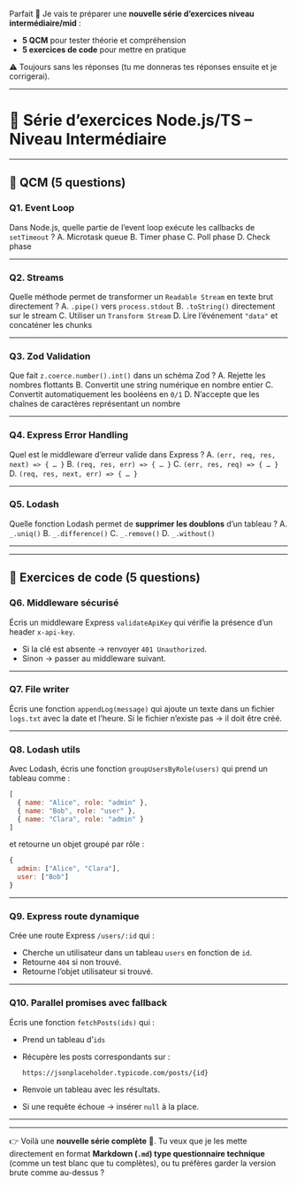 Parfait 🚀
Je vais te préparer une **nouvelle série d’exercices niveau intermédiaire/mid** :

* **5 QCM** pour tester théorie et compréhension
* **5 exercices de code** pour mettre en pratique

⚠️ Toujours sans les réponses (tu me donneras tes réponses ensuite et je corrigerai).

---

# 🚀 **Série d’exercices Node.js/TS – Niveau Intermédiaire**

---

## 🔹 QCM (5 questions)

### **Q1. Event Loop**

Dans Node.js, quelle partie de l’event loop exécute les callbacks de `setTimeout` ?
A. Microtask queue
B. Timer phase
C. Poll phase
D. Check phase

---

### **Q2. Streams**

Quelle méthode permet de transformer un `Readable Stream` en texte brut directement ?
A. `.pipe()` vers `process.stdout`
B. `.toString()` directement sur le stream
C. Utiliser un `Transform Stream`
D. Lire l’événement `"data"` et concaténer les chunks

---

### **Q3. Zod Validation**

Que fait `z.coerce.number().int()` dans un schéma Zod ?
A. Rejette les nombres flottants
B. Convertit une string numérique en nombre entier
C. Convertit automatiquement les booléens en `0/1`
D. N’accepte que les chaînes de caractères représentant un nombre

---

### **Q4. Express Error Handling**

Quel est le middleware d’erreur valide dans Express ?
A. `(err, req, res, next) => { … }`
B. `(req, res, err) => { … }`
C. `(err, res, req) => { … }`
D. `(req, res, next, err) => { … }`

---

### **Q5. Lodash**

Quelle fonction Lodash permet de **supprimer les doublons** d’un tableau ?
A. `_.uniq()`
B. `_.difference()`
C. `_.remove()`
D. `_.without()`

---

---

## 🔹 Exercices de code (5 questions)

### **Q6. Middleware sécurisé**

Écris un middleware Express `validateApiKey` qui vérifie la présence d’un header `x-api-key`.

* Si la clé est absente → renvoyer `401 Unauthorized`.
* Sinon → passer au middleware suivant.

---

### **Q7. File writer**

Écris une fonction `appendLog(message)` qui ajoute un texte dans un fichier `logs.txt` avec la date et l’heure.
Si le fichier n’existe pas → il doit être créé.

---

### **Q8. Lodash utils**

Avec Lodash, écris une fonction `groupUsersByRole(users)` qui prend un tableau comme :

```js
[
  { name: "Alice", role: "admin" },
  { name: "Bob", role: "user" },
  { name: "Clara", role: "admin" }
]
```

et retourne un objet groupé par rôle :

```js
{
  admin: ["Alice", "Clara"],
  user: ["Bob"]
}
```

---

### **Q9. Express route dynamique**

Crée une route Express `/users/:id` qui :

* Cherche un utilisateur dans un tableau `users` en fonction de `id`.
* Retourne `404` si non trouvé.
* Retourne l’objet utilisateur si trouvé.

---

### **Q10. Parallel promises avec fallback**

Écris une fonction `fetchPosts(ids)` qui :

* Prend un tableau d’`ids`
* Récupère les posts correspondants sur :

  ```
  https://jsonplaceholder.typicode.com/posts/{id}
  ```
* Renvoie un tableau avec les résultats.
* Si une requête échoue → insérer `null` à la place.

---

---

👉 Voilà une **nouvelle série complète** 🎯.
Tu veux que je les mette directement en format **Markdown (`.md`) type questionnaire technique** (comme un test blanc que tu complètes), ou tu préfères garder la version brute comme au-dessus ?

